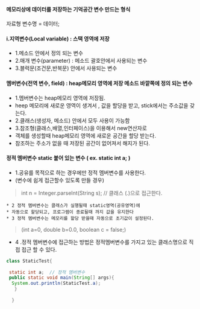 #### 메모리상에 데이터를 저장하는 기억공간 변수 만드는 형식

자료형  변수명 = 데이터;

#### i.지역변수(Local variable) : 스택 영역에 저장

* 1.메소드 안에서 정의 되는 변수
* 2.매개 변수(parameter) : 메소드 괄호안에서 사용되는 변수
* 3.블럭문(조건문,반복문) 안에서 사용되는 변수  

#### 멤버변수(전역 변수, field) : heap메모리 영역에 저장  메소드 바깥쪽에 정의 되는 변수

* 1.멤버변수는 heap메모리 영역에 저장됨.
* heep 메모리에 새로운 영역이 생겨서 , 값을 할당을 받고, stick에서는 주소값을 갖는다.
* 2.클래스(생성자, 메소드) 안에서 모두 사용이 가능함  
* 3.참조형(클래스,배열,인터페이스)을 이용해서 new연산자로
* 객체를 생성할때 heap메모리 영역에 새로운 공간을 할당 받는다.
* 참조하는 주소가 없을 때 저장된 공간이 없어져서 해지가 된다.

#### 정적 멤버변수   static 붙어 있는 변수 ( ex. static int a; )

* 1.공유를 목적으로 하는 경우에만 정적 멤버변수를 사용한다.
* (변수에 쉽게 접근할수 있도록 만들 경우)

>int n = Integer.parseInt(String s);  // 클래스 (.)으로 접근한다.

```````````````````````````````````````````````````````````````````
* 2 정적 멤버변수는 클래스가 실행될때 static영역(공유영역)에 
* 자동으로 할당되고, 프로그램이 종료될때 까지 값을 유지한다   
* 3 정적 멤버변수는 메모리를 할당 받을때 자동으로 초기값이 설정된다.
```````````````````````````````````````````````````````````````````

>(int a=0, double b=0.0, boolean c = false;)

* 4 .정적 멤버변수에 접근하는 방법은 정적멤버변수를 가지고 있는 클래스명으로 직접 접근 할 수 있다.

``````````````````````````java
class StaticTest{
 
 static int a;  // 정적 멤버변수
 public static void main(String[] args){
  System.out.println(StaticTest.a);
   } 
          
  }
 ``````````````````````````````````  
